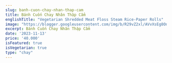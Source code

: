 ```yaml
---
slug: banh-cuon-chay-nhan-thap-cam
title: Bánh Cuốn Chay Nhân Thập Cẩm
englishTitle: "Vegetarian Shredded Meat Floss Steam Rice-Paper Rolls"
image: "https://blogger.googleusercontent.com/img/b/R29vZ2xl/AVvXsEg8OnWFZI9oXGKegNrb7H-Jatzn1uvJQQSGp4MAoSzOIeO8alr3WpUH6rz-PrEW_lCGf1A9JqPyd7vDn5xE1-OG2-oTW8xmFFQ4hJKplf4AwI0q6Vnx88s2_h1LylXiNRzrT5d_sPLcrkqKTep-oqO-7bOmHh6Ea3tJSbooE8HUhUjpeQ/s1600/BanhCuonNhanChayThapCam.jpg"
excerpt: Bánh Cuốn Chay Nhân Thập Cẩm
date: '2023-11-13'
price: '40.000'
isFeatured: true
isVegetarian: true
type: "chay"
---
```



